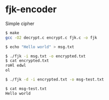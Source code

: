 fjk-encoder
===========

Simple cipher

```bash
$ make
gcc -O2 decrypt.c encrypt.c fjk.c -o fjk

$ echo "Hello world" > msg.txt

$ ./fjk -i msg.txt -o encrypted.txt
$ cat encrypted.txt 
roHl edwl
ol

$ ./fjk -d -i encrypted.txt -o msg-test.txt

$ cat msg-test.txt 
Hello world
```
